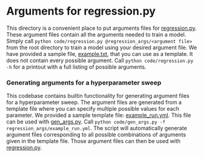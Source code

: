 # Arguments for regression.py

This directory is a convenient place to put arguments files for [regression.py](../code/regression.py).
These argument files contain all the arguments needed to train a model. 
Simply call `python code/regression.py @regression_args/<argument file>` from the root directory to train a model using your desired argument file. We have provided a sample file, [example.txt](example.txt), that you can use as a template. It does not contain every possible argument. Call `python code/regression.py -h` for a printout with a full listing of possible arguments. 

### Generating arguments for a hyperparameter sweep
This codebase contains builtin functionality for generating argument files for a hyperparameter sweep. The argument files are generated from a template file where you can specify multiple possible values for each parameter. We provided a sample template file: [example_run.yml](example_run.yml). This file can be used with [gen_args.py](../code/gen_args.py). Call `python code/gen_args.py -f regression_args/example_run.yml`. The script will automatically generate argument files corresponding to all possible combinations of arguments given in the template file. Those argument files can then be used with [regression.py](../code/regression.py).
